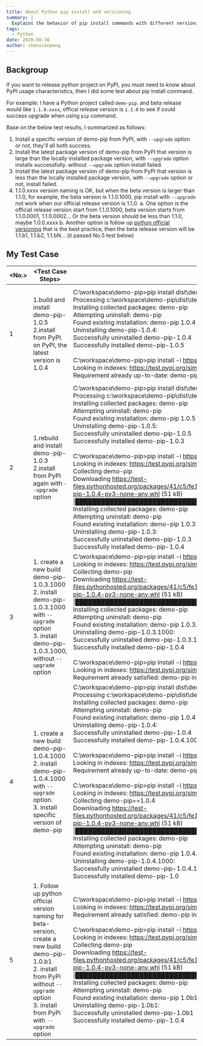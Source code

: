 ```yaml
---
title: About Python pip install and versioning
summary: |
  Explains the behavior of pip install commands with different versioning schemes, including how to handle beta versions and the implications of using `--upgrade` with specific version numbers.
tags:
  - Python
date: 2020-08-30
author: shenxianpeng
---
```


## Backgroup

If you want to release python project on PyPI, you must need to know about PyPI usage characteristics, then I did some test about pip install command.

For example: I have a Python project called `demo-pip`. and beta release would like `1.1.0.xxxx`, offical release version is `1.1.0` to see if could success upgrade when using `pip` command.

Base on the below test results, I summarized as follows:

1.	Install a specific version of demo-pip from PyPI, with `--upgrade` option or not, they'll all both success.
2.	Install the latest package version of demo-pip from PyPI that version is large than the locally installed package version, with `--upgrade` option installs successfully. without `--upgrade` option install failed.
3.	Install the latest package version of demo-pip from PyPI that version is less than the locally installed package version, with `--upgrade` option or not, install failed.
4.	1.1.0.xxxx version naming is OK, but when the beta version is larger than 1.1.0, for example, the beta version is 1.1.0.1000, pip install with `--upgrade` not work when our official release version is 1.1.0.
  a.	One option is the official release version start from 1.1.0.1000, beta version starts from 1.1.0.0001, 1.1.0.0002… Or the beta version should be less than 1.1.0, maybe 1.0.0.xxxx
  b.	Another option is follow up [python official versioning](https://www.python.org/dev/peps/pep-0440/) that is the best practice, then the beta release version will be 1.1.b1, 1.1.b2, 1.1.bN… (it passed No.5 test below)

## My Test Case

| \<No.\> 	| \<Test Case Steps\> 	| \<Test Output\> 	| \<Test Results\> 	|
|---|---|---|---|
| 1 	| 1.build and install demo-pip-1.0.5<br>2.install from PyPI. on PyPI, the latest version is 1.0.4 	| C:\workspace\demo-pip>pip install dist\demo-pip-1.0.5-py3-none-any.whl<br>Processing c:\workspace\demo-pip\dist\demo-pip-1.0.5-py3-none-any.whl<br>Installing collected packages: demo-pip<br>  Attempting uninstall: demo-pip<br>    Found existing installation: demo-pip 1.0.4<br>    Uninstalling demo-pip-1.0.4:<br>      Successfully uninstalled demo-pip-1.0.4<br>Successfully installed demo-pip-1.0.5<br> <br>C:\workspace\demo-pip>pip install -i https://test.pypi.org/simple/ --upgrade demo-pip<br>Looking in indexes: https://test.pypi.org/simple/<br>Requirement already up-to-date: demo-pip in c:\program files\python38\lib\site-packages (1.0.5) 	| install with `--upgrade` option failed when the installed version number is less than the current version number 	|
| 2 	| 1.rebuild and install demo-pip-1.0.3<br>2.install from PyPI again with `--upgrade` option 	| C:\workspace\demo-pip>pip install dist\demo-pip-1.0.3-py3-none-any.whl<br>Processing c:\workspace\demo-pip\dist\demo-pip-1.0.3-py3-none-any.whl<br>Installing collected packages: demo-pip<br>  Attempting uninstall: demo-pip<br>    Found existing installation: demo-pip 1.0.5<br>    Uninstalling demo-pip-1.0.5:<br>      Successfully uninstalled demo-pip-1.0.5<br>Successfully installed demo-pip-1.0.3<br> <br>C:\workspace\demo-pip>pip install -i https://test.pypi.org/simple/ --upgrade demo-pip<br>Looking in indexes: https://test.pypi.org/simple/<br>Collecting demo-pip<br>  Downloading https://test-files.pythonhosted.org/packages/41/c5/fe16fdc482927b2831c36f96d6e5a1c5b7a2a676ddc4c00c67a9ccf644e9/demo-pip-1.0.4-py3-none-any.whl (51 kB)<br>     \|████████████████████████████████\| 51 kB 362 kB/s<br>Installing collected packages: demo-pip<br>  Attempting uninstall: demo-pip<br>    Found existing installation: demo-pip 1.0.3<br>    Uninstalling demo-pip-1.0.3:<br>      Successfully uninstalled demo-pip-1.0.3<br>Successfully installed demo-pip-1.0.4 	| install with `--upgrade` option success from PyPI when install version number is larger than the current version number 	|
| 3 	| 1. create a new build demo-pip-1.0.3.1000<br>2. install demo-pip-1.0.3.1000 with `--upgrade` option<br>3. install demo-pip-1.0.3.1000, without `--upgrade` option 	| C:\workspace\demo-pip>pip install -i https://test.pypi.org/simple/ --upgrade demo-pip<br>Looking in indexes: https://test.pypi.org/simple/<br>Collecting demo-pip<br>  Downloading https://test-files.pythonhosted.org/packages/41/c5/fe16fdc482927b2831c36f96d6e5a1c5b7a2a676ddc4c00c67a9ccf644e9/demo-pip-1.0.4-py3-none-any.whl (51 kB)<br>     \|████████████████████████████████\| 51 kB 83 kB/s<br>Installing collected packages: demo-pip<br>  Attempting uninstall: demo-pip<br>    Found existing installation: demo-pip 1.0.3.1000<br>    Uninstalling demo-pip-1.0.3.1000:<br>      Successfully uninstalled demo-pip-1.0.3.1000<br>Successfully installed demo-pip-1.0.4<br> <br>C:\workspace\demo-pip>pip install -i https://test.pypi.org/simple/ demo-pip<br>Looking in indexes: https://test.pypi.org/simple/<br>Requirement already satisfied: demo-pip in c:\program files\python38\lib\site-packages (1.0.3.1000) 	| 1. install with `--upgrade` option success<br> 2. install without `--upgrade` option failed 	|
| 4 	| 1. create a new build demo-pip-1.0.4.1000<br>2. install demo-pip-1.0.4.1000 with `--upgrade` option.<br>3. install specific version of demo-pip 	| C:\workspace\demo-pip>pip install dist\demo-pip-1.0.4.1000-py3-none-any.whl<br>Processing c:\workspace\demo-pip\dist\demo-pip-1.0.4.1000-py3-none-any.whl<br>Installing collected packages: demo-pip<br>  Attempting uninstall: demo-pip<br>    Found existing installation: demo-pip 1.0.4<br>    Uninstalling demo-pip-1.0.4:<br>      Successfully uninstalled demo-pip-1.0.4<br>Successfully installed demo-pip-1.0.4.1000<br> <br>C:\workspace\demo-pip>pip install -i https://test.pypi.org/simple/ --upgrade demo-pip<br>Looking in indexes: https://test.pypi.org/simple/<br>Requirement already up-to-date: demo-pip in c:\program files\python38\lib\site-packages (1.0.4.1000)<br> <br>C:\workspace\demo-pip>pip install -i https://test.pypi.org/simple/  demo-pip==1.0.4<br>Looking in indexes: https://test.pypi.org/simple/<br>Collecting demo-pip==1.0.4<br>  Downloading https://test-files.pythonhosted.org/packages/41/c5/fe16fdc482927b2831c36f96d6e5a1c5b7a2a676ddc4c00c67a9ccf644e9/demo-pip-1.0.4-py3-none-any.whl (51 kB)<br>     \|████████████████████████████████\| 51 kB 362 kB/s<br>Installing collected packages: demo-pip<br>  Attempting uninstall: demo-pip<br>    Found existing installation: demo-pip 1.0.4.1000<br>    Uninstalling demo-pip-1.0.4.1000:<br>      Successfully uninstalled demo-pip-1.0.4.1000<br>Successfully installed demo-pip-1.0 	| Install failed when the install version number is less than the currently installed version number<br> <br>if install a specific version of demo-pip with `--upgrade` option or not. will both works. 	|
| 5 	| 1. Follow up python official version naming for beta-version, create a new build demo-pip-1.0.b1<br>2. install from PyPi without `--upgrade` option<br>3. install from PyPi with `--upgrade` option 	| C:\workspace\demo-pip>pip install -i https://test.pypi.org/simple/ demo-pip<br>Looking in indexes: https://test.pypi.org/simple/<br>Requirement already satisfied: demo-pip in c:\program files\python38\lib\site-packages (1.0b1)<br> <br>C:\workspace\demo-pip>pip install -i https://test.pypi.org/simple/ --upgrade demo-pip<br>Looking in indexes: https://test.pypi.org/simple/<br>Collecting demo-pip<br>  Downloading https://test-files.pythonhosted.org/packages/41/c5/fe16fdc482927b2831c36f96d6e5a1c5b7a2a676ddc4c00c67a9ccf644e9/demo-pip-1.0.4-py3-none-any.whl (51 kB)<br>     \|████████████████████████████████\| 51 kB 362 kB/s<br>Installing collected packages: demo-pip<br>  Attempting uninstall: demo-pip<br>    Found existing installation: demo-pip 1.0b1<br>    Uninstalling demo-pip-1.0b1:<br>      Successfully uninstalled demo-pip-1.0b1<br>Successfully installed demo-pip-1.0.4 	| install successful with `--upgrade` option<br>so it means 1.0.b1 version number is less than 1.0.4 version 	|
